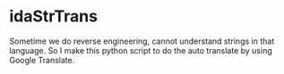 idaStrTrans
===========

Sometime we do reverse engineering, cannot understand strings in that language.
So I make this python script to do the auto translate by using Google Translate.
